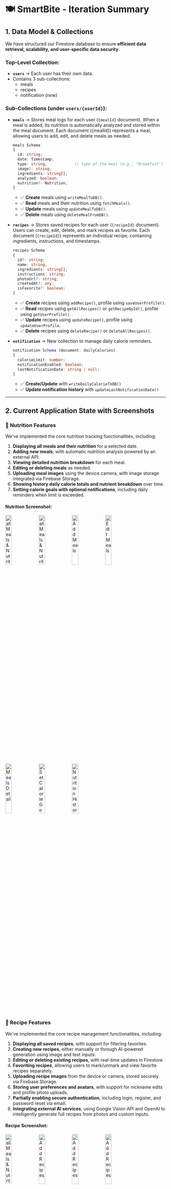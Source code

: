 # 🍽️ SmartBite - Iteration Summary

## 1. Data Model & Collections  
We have structured our Firestore database to ensure **efficient data retrieval, scalability, and user-specific data security**.

### **Top-Level Collection:**  
- **`users`** → Each user has their own data.
- Contains 3 sub-collections:
  - meals
  - recipes
  - notification *(new)*

### **Sub-Collections (under `users/{userId}`):**  
- **`meals`** → Stores meal logs for each user (`{mealId}` document). When a meal is added, its nutrition is automatically analyzed 
and stored within the meal document. Each document ({mealId}) represents a meal, allowing users to add, edit, and delete meals as needed.

    ```ts
    meals Schema
    {
      id: string;
      date: Timestamp;
      type: string;            // type of the meal (e.g., "Breakfast")
      image?: string;
      ingredients: string[];
      analyzed: boolean;
      nutrition?: Nutrition;
    }

    ```
  - ✅ **Create** meals using `writeMealToDB()`.  
  - ✅ **Read** meals and their nutrition using `fetchMeals()`.  
  - ✅ **Update** meals using `updateMealToDB()`.  
  - ✅ **Delete** meals using `deleteMealFromDB()`.  

- **`recipes`** → Stores saved recipes for each user (`{recipeId}` document).  
Users can create, edit, delete, and mark recipes as favorite. Each document (`{recipeId}`) represents an individual recipe, containing ingredients, instructions, and timestamps.

  ```ts
  recipes Schema
  {
    id?: string;
    name: string;
    ingredients: string[];
    instructions: string;
    photoUrl?: string;
    createdAt?: any;
    isFavorite?: boolean;
  }
  ```

  - ✅ **Create** recipes using `addRecipe()`, profile using `saveUserProfile()`.
  - ✅ **Read** recipes using `getAllRecipes()` or `getRecipeById()`, profile using `getUserProfile()`.
  - ✅ **Update** recipes using `updateRecipe()`, profile using `updateUserProfile`.
  - ✅ **Delete** recipes using `deleteRecipe()` or `deleteAllRecipes()`.

- **`notification`** → New collection to manage daily calorie reminders.

  ```ts
  notification Schema (document: dailyCalories)
  {
    calorieLimit: number;
    notificationEnabled: boolean;
    lastNotificationDate: string | null;
  }
  ```
  - ✅ **Create/Update** with `writeDailyCalorieToDB()`
  - ✅ **Update notification history** with `updateLastNotificationDate()`

---



## 2. Current Application State with Screenshots  

### 🥗 Nutrition Features  

We've implemented the core nutrition tracking functionalities, including:  

1. **Displaying all meals and their nutrition** for a selected date.  
2. **Adding new meals**, with automatic nutrition analysis powered by an external API.  
3. **Viewing detailed nutrition breakdown** for each meal.  
4. **Editing or deleting meals** as needed.  
5. **Uploading meal images** using the device camera, with image storage integrated via Firebase Storage.
6. **Showing history daily calorie totals and nutrient breakdown** over time.
7. **Setting calorie goals with optional notifications**, including daily reminders when limit is exceeded.  


#### Nutrition Screenshot:  
<img src="assets/nutritionPhoto/allNutritions.png" alt="all Meals & Nutrition" width="20%"/>
<img src="assets/nutritionPhoto/emptyMeal.png" alt="all Meals & Nutrition" width="20%"/>
<img src="assets/nutritionPhoto/addMeal.png" alt="Add Meals" width="20%"/>
<img src="assets/nutritionPhoto/editMeal.png" alt="Edit Meals" width="20%"/>
<img src="assets/nutritionPhoto/mealDetail.png" alt="Meals Detail" width="20%"/>
<img src="assets/nutritionPhoto/setGoal.png" alt="Set Calorie Goal" width="20%"/>
<img src="assets/nutritionPhoto/nutritionHistory.png" alt="Nutrition History Chart" width="20%"/>

### 🍳 Recipe Features  

We've implemented the core recipe management functionalities, including:  

1. **Displaying all saved recipes**, with support for filtering favorites.  
2. **Creating new recipes**, either manually or through AI-powered generation using image and text inputs.  
3. **Editing or deleting existing recipes**, with real-time updates in Firestore.  
4. **Favoriting recipes**, allowing users to mark/unmark and view favorite recipes separately.  
5. **Uploading recipe images** from the device or camera, stored securely via Firebase Storage.  
6. **Storing user preferences and avatars**, with support for nickname edits and profile photo uploads.  
7. **Partially enabling secure authentication**, including login, register, and password reset via email.  
8. **Integrating external AI services**, using Google Vision API and OpenAI to intelligently generate full recipes from photos and custom inputs.

#### Recipe Screenshot:  
<img src="assets/recipePhoto/all_recipes.png" alt="all Meals & Nutrition" width="20%"/>
<img src="assets/recipePhoto/add_recipe_step1.png" alt="Add Recipes" width="20%"/>
<img src="assets/recipePhoto/add_recipe_step2.png" alt="Add Recipes" width="20%"/>
<img src="assets/recipePhoto/add_recipe_step3_ai.png" alt="Add Recipes" width="20%"/>
<img src="assets/recipePhoto/add_recipe_step3_manual.png" alt="Add Recipes" width="20%"/>
<img src="assets/recipePhoto/ai_generated_recipe.png" alt="Recipes Detail" width="20%"/>
<img src="assets/recipePhoto/editRecipe.png" alt="Edit Recipe" width="20%"/>


#### Others Screenshot:
<img src="assets/recipePhoto/others.png" alt="settings" width="20%"/>

#### Map Screenshot:
<img src="assets/recipePhoto/map.png" alt="map" width="20%"/>

#### Profile Screenshot:
<img src="assets/profile.png" alt="profile" width="20%"/>


#### Login/Register/Forgot/Password_Strength Screenshot:
<img src="assets/login.png" alt="login" width="20%"/>
<img src="assets/register.png" alt="register" width="20%"/>
<img src="assets/forgot_password.png" alt="forgot" width="20%"/>
<img src="assets/password_strength.png" alt="strength" width="20%"/>
<img src="assets/rest_password_link.png" alt="reset" width="20%"/>

#### Welcome Screenshot:
<img src="assets/welcome_page.png" alt="welcome" width="20%"/>

#### Guest Screenshot:
<img src="assets/guest_screen.png" alt="welcome" width="20%"/>


---

## 3. Team Contributions  
### 👩‍💻 Yuan Tian  
**Role**: Nutrition Feature Lead  
- Designed and optimized the nutrition database structure and queries for Firestore.  
- Developed UI screens: `AllNutrition.tsx`, `AddMeal.tsx`, `EditMeal.tsx`, and `MealDetail.tsx`.  
- Implemented automatic nutrition analysis using an external API.  
- Integrated image upload functionality for meals via Firebase Storage.
- Developed the `NutritionHistory.tsx` screen to visualize calories and nutrient breakdown history using line charts.
- Added calorie goal setting with notification reminders via Expo Notifications.
- Built the `notification` collection schema and listeners to avoid duplicate popups.  
- Designed and implemented a user-friendly guestScreen.tsx for unlogged users to explore features and preview popular recipes.  

---

### 👩‍🍳 Yue Wang  
**Role**: Recipe Feature Lead & System Integration 
- Designed and structured the **recipe database** in Firestore to efficiently manage user-created recipes, ensuring seamless CRUD operations.  
- Developed screen layouts and UI components for the recipe sections, including `index.tsx`(all recipe screen), `[id].tsx`(recipe detail screen), `Add.tsx`(add recipe screen), and `Edit.tsx`(edit recipe screen).  
- Implemented **favorite functionality**, allowing users to mark and unmark recipes as favorite, storing this preference in Firestore for persistence, and allowing display filters to conditionally render recipe cards in the screen.
- Applied theme changing functionality throughout the entire application. 
- Ensured data consistency by aligning the recipe structure with the meal storage model, keeping Firestore operations efficient and unified. 
- Created **profile** portal in settings screen, allowing users to click area and navigate to profile screen, in `app/(protected)/(others)/profile.tsx`; allowing sign out functionality in settings page, `app/(protected)/(others)/index.tsx`; allowing users to take or upload a photo as their profile avatar and make their own nickname on profile, making sure the data consistency with firesbase database; 
- Partially implemented **authentication** login/register/forgot password screens and functionalities in `app/(auth)`, user can now have their real time individual data that can be stored on firebase and retrirvable relating to their account, also they will be asked to input strong password through `utils/validatePassword` to make sure strong password, they will also receive password reset link from their email to reset. 
- Achieved two **external AI apis** to work as a pipeline for generated texts, using google cloud vision api to recognized from photo,`utils/googleVision`, then combine preference input to be a comprehensive prompt to OPENAI api, model: gpt-4o-mini to generate recipes,`utils/generateRecipeWithAI`. The comprehensive logic is in `app/(protected)/(recipes)/AddRecipeWizard/Step3EditConfirm`. 
- Applied a partial done **Welcome** page for users that are not registered or not logged in to browse limited contents.   !!!Note the APIs I was using are all paid usage, if you just want to see the workflow, please degrade my model selection from gpt4o to something free.
- Achieved **Location** page for users to search their desired groceries. Used "Google Places API", to match exact items user search and reflect on the google map embedded in the screen. Allow range filter and information browsing functionality.
- Created "Emoji Generator" to dynamically update the recipe photo if user does not upload any photo. It will make prompt to AI API so the emoji can be determined by AI base on the Recipe Name. 
- Applied uniform UI/UX improvement, updated layout for the entire pages of recipe and others part, now the entire app's UI is outstanding. 
- Applied **Search** and **Sort** functionality to the recipes list.




---

## 5. Firebase Rules
```js
rules_version = '2';

service cloud.firestore {

  match /databases/{database}/documents {
    match /users/{userId} {
      allow read, write: if request.auth != null && request.auth.uid == userId;

      // Meals subcollection
      match /meals/{mealId} {
        allow read, write: if request.auth != null && request.auth.uid == userId;
      }

      // Recipes subcollection
      match /recipes/{recipeId} {
        allow read, write: if request.auth != null && request.auth.uid == userId;
      }

      // Notification subcollection
      match /notification/{notifId} {
        allow read, write: if request.auth != null && request.auth.uid == userId;
      }
    }
  }
}